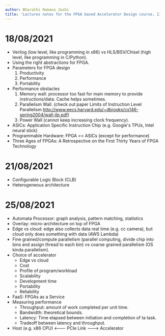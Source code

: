 ```yaml
---
author: Bharathi Ramana Joshi
title: 'Lectures notes for the FPGA based Accelerator Design course, IIIT Hyderbad Monsoon 2021'
---
```


# 18/08/2021

- Verilog (low level, like programming in x86) vs HLS/BSV/Chisel (high level,
    like programming in C/Python).
- Using the right abstractions for FPGA.
- Parameters for FPGA design
    1. Productivity
    2. Performance
    3. Portability
- Performance obstacles
    1. Memory wall: processor too fast for main memory to provide
       instructions/data. Cache helps sometimes.
    2. Parallelism Wall.
    (check out paper Limits of Instruction Level Parallelism http://www.eecs.harvard.edu/~dbrooks/cs146-spring2004/wall-ilp.pdf)
    3. Power Wall (cannot keep increasing clock frequency).
- ASICs: Application Specific Instruction Chip (e.g. Google's TPUs, Intel neural
    stick)
- Programmable Hardware: FPGA >> ASICs (except for performance)
- Three Ages of FPGAs: A Retrospective on the First Thirty Years of FPGA
    Technology

# 21/08/2021

- Configurable Logic Block (CLB)
- Heterogeneous architecture

# 25/08/2021

- Automata Processor: graph analysis, pattern matching, statistics
- Overlay: micro-architecture on top of FPGA
- Edge vs cloud: edge also collects data real time (e.g. cc camera), but cloud
  only does something with data (AWS Lambda)
- Fine grained/compute parallelism (parallel computing, divide chip into bins
  and assign thread to each bin) vs coarse grained parallelism (OS kinda
  parallelism).
- Choice of accelerator
    + Edge vs cloud
    + Cost
    + Profile of program/workload
    + Scalability
    + Development time
    + Portability
    + Reliability
- FaaS: FPGAs as a Service
- Measuring performance
    + Throughput: amount of work completed per unit time.
    + Bandwidth: theoretical bounds.
    + Latency: Time elapsed between initiation and completion of ta task.
    + Tradeoff between latency and throughput.
- Host (e.g. x86 CPU) <--- PCIe Link ---> Accelerator
